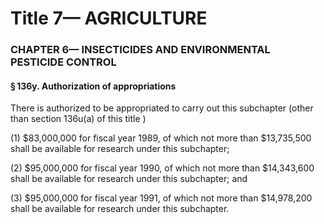 
# Title 7— AGRICULTURE
### CHAPTER 6— INSECTICIDES AND ENVIRONMENTAL PESTICIDE CONTROL
#### § 136y. Authorization of appropriations

There is authorized to be appropriated to carry out this subchapter (other than section 136u(a) of this title )

(1) $83,000,000 for fiscal year 1989, of which not more than $13,735,500 shall be available for research under this subchapter;

(2) $95,000,000 for fiscal year 1990, of which not more than $14,343,600 shall be available for research under this subchapter; and

(3) $95,000,000 for fiscal year 1991, of which not more than $14,978,200 shall be available for research under this subchapter.
